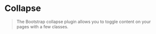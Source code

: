 # Collapse

> The Bootstrap collapse plugin allows you to toggle content on your pages with a few classes.
